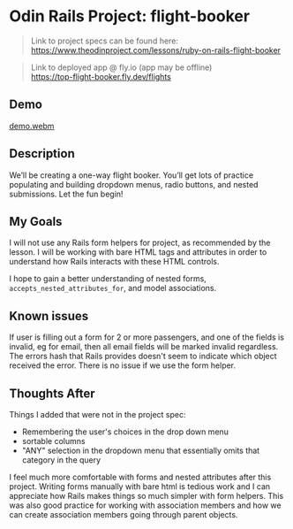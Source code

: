# Odin Rails Project: flight-booker

> Link to project specs can be found here:  
> https://www.theodinproject.com/lessons/ruby-on-rails-flight-booker

> Link to deployed app @ fly.io (app may be offline)  
> https://top-flight-booker.fly.dev/flights


## Demo

[demo.webm](https://github.com/kslau07/flight-booker/assets/106824651/73cbfe1d-7b07-4bfa-9a98-dd826af0f79a)

## Description

We’ll be creating a one-way flight booker. You’ll get lots of practice populating and building dropdown menus, radio buttons, and nested submissions. Let the fun begin!

## My Goals

I will not use any Rails form helpers for project, as recommended by the lesson. I will be working with bare HTML tags and attributes in order to understand how Rails interacts with these HTML controls.  

I hope to gain a better understanding of nested forms, `accepts_nested_attributes_for`, and model associations.

## Known issues

If user is filling out a form for 2 or more passengers, and one of the fields is invalid, eg for email, then all email fields will be marked invalid regardless. The errors hash that Rails provides doesn't seem to indicate which object received the error. There is no issue if we use the form helper.

## Thoughts After

Things I added that were not in the project spec:  
* Remembering the user's choices in the drop down menu
* sortable columns
* "ANY" selection in the dropdown menu that essentially omits that category in the query

I feel much more comfortable with forms and nested attributes after this project. Writing forms manually with bare html is tedious work and I can appreciate how Rails makes things so much simpler with form helpers. This was also good practice for working with association members and how we can create association members going through parent objects.
